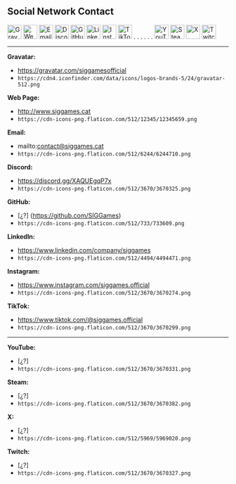 ## Social Network Contact

<a href="https://gravatar.com/siggamesofficial" target="_blank"><img src="https://cdn4.iconfinder.com/data/icons/logos-brands-5/24/gravatar-512.png" alt="Gravatar" title="SIG Games · Gravatar" width="32"></a>
<a href="http://www.siggames.cat" target="_blank"><img src="https://cdn-icons-png.flaticon.com/512/12345/12345659.png" alt="Web Page" title="SIG Games · Web Page" width="32"></a>
<a href="mailto:contact@siggames.cat" target="_blank"><img src="https://cdn-icons-png.flaticon.com/512/6244/6244710.png" alt="Email" title="SIG Games · Email" width="32"></a>
<a href="https://discord.gg/XAQUEgqP7x" target="_blank"><img src="https://cdn-icons-png.flaticon.com/512/3670/3670325.png" alt="Discord" title="SIG Games · Discord" width="32"></a>
<a href="https://github.com/SIGGames" target="_blank"><img src="https://cdn-icons-png.flaticon.com/512/733/733609.png" alt="GitHub" title="SIG Games · GitHub" width="32"></a>
<a href="https://www.linkedin.com/company/siggames" target="_blank"><img src="https://cdn-icons-png.flaticon.com/512/4494/4494471.png" alt="LinkedIn" title="SIG Games · LinkedIn" width="32"></a>
<a href="https://www.instagram.com/siggames.official" target="_blank"><img src="https://cdn-icons-png.flaticon.com/512/3670/3670274.png" alt="Instagram" title="SIG Games · Instagram" width="32"></a>
<a href="https://www.tiktok.com/@siggames.official" target="_blank"><img src="https://cdn-icons-png.flaticon.com/512/3670/3670299.png" alt="TikTok" title="SIG Games · TikTok" width="32"></a>
. . . . . .
<a href="#" target="_blank"><img src="https://cdn-icons-png.flaticon.com/512/3670/3670331.png" alt="YouTube" title="SIG Games · YouTube" width="32"></a>
<a href="#" target="_blank"><img src="https://cdn-icons-png.flaticon.com/512/3670/3670382.png" alt="Steam" title="SIG Games · Steam" width="32"></a>
<a href="#" target="_blank"><img src="https://cdn-icons-png.flaticon.com/512/5969/5969020.png" alt="X" title="SIG Games · X" width="32"></a>
<a href="#" target="_blank"><img src="https://cdn-icons-png.flaticon.com/512/3670/3670327.png" alt="Twitch" title="SIG Games · Twitch" width="32"></a>

<hr>

**Gravatar:**
- https://gravatar.com/siggamesofficial
- `https://cdn4.iconfinder.com/data/icons/logos-brands-5/24/gravatar-512.png`

**Web Page:**
- http://www.siggames.cat
- `https://cdn-icons-png.flaticon.com/512/12345/12345659.png`

**Email:**
- mailto:contact@siggames.cat
- `https://cdn-icons-png.flaticon.com/512/6244/6244710.png`

**Discord:**
- https://discord.gg/XAQUEgqP7x
- `https://cdn-icons-png.flaticon.com/512/3670/3670325.png`

**GitHub:**
- [¿?] (https://github.com/SIGGames)
- `https://cdn-icons-png.flaticon.com/512/733/733609.png`

**LinkedIn:**
- https://www.linkedin.com/company/siggames
- `https://cdn-icons-png.flaticon.com/512/4494/4494471.png`

**Instagram:**
- https://www.instagram.com/siggames.official
- `https://cdn-icons-png.flaticon.com/512/3670/3670274.png`

**TikTok:**
- https://www.tiktok.com/@siggames.official
- `https://cdn-icons-png.flaticon.com/512/3670/3670299.png`

<hr>

**YouTube:**
- [¿?]
- `https://cdn-icons-png.flaticon.com/512/3670/3670331.png`

**Steam:**
- [¿?]
- `https://cdn-icons-png.flaticon.com/512/3670/3670382.png`

**X:**
- [¿?]
- `https://cdn-icons-png.flaticon.com/512/5969/5969020.png`

**Twitch:**
- [¿?]
- `https://cdn-icons-png.flaticon.com/512/3670/3670327.png`
